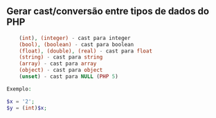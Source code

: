 ## Gerar cast/conversão entre tipos de dados do PHP
```php
    (int), (integer) - cast para integer
    (bool), (boolean) - cast para boolean
    (float), (double), (real) - cast para float
    (string) - cast para string
    (array) - cast para array
    (object) - cast para object
    (unset) - cast para NULL (PHP 5)

Exemplo:

$x = '2';
$y = (int)$x;
```

